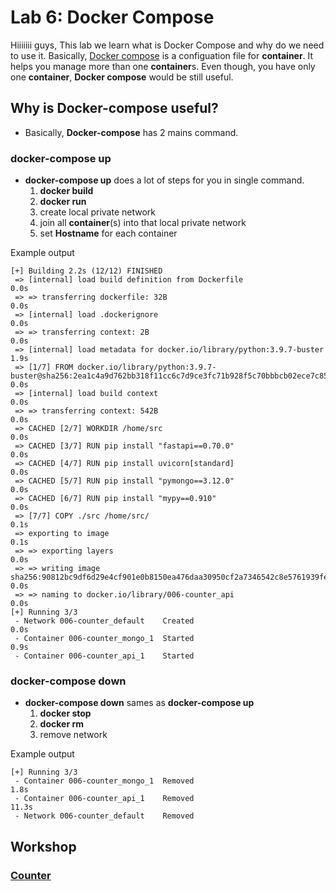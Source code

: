 # Lab 6: Docker Compose

Hiiiiiii guys, This lab we learn what is Docker Compose and why do we need to use it. Basically, [Docker compose](https://docs.docker.com/compose/) is a configuation file for **container**. It helps you manage more than one **container**s. Even though, you have only one **container**, **Docker compose** would be still useful.


## Why is Docker-compose useful?

- Basically, **Docker-compose** has 2 mains command.

### docker-compose up

- **docker-compose up** does a lot of steps for you in single command.
    1. **docker build**
    2. **docker run**
    3. create local private network 
    4. join all **container**(s) into that local private network
    5. set **Hostname** for each container

Example output
```{1,20-23}
[+] Building 2.2s (12/12) FINISHED
 => [internal] load build definition from Dockerfile                                                                                                                                     0.0s
 => => transferring dockerfile: 32B                                                                                                                                                      0.0s
 => [internal] load .dockerignore                                                                                                                                                        0.0s
 => => transferring context: 2B                                                                                                                                                          0.0s
 => [internal] load metadata for docker.io/library/python:3.9.7-buster                                                                                                                   1.9s
 => [1/7] FROM docker.io/library/python:3.9.7-buster@sha256:2ea1c4a9d762bb318f11cc6c7d9ce3fc71b928f5c70bbbcb02ece7c859a9b972                                                             0.0s
 => [internal] load build context                                                                                                                                                        0.0s
 => => transferring context: 542B                                                                                                                                                        0.0s
 => CACHED [2/7] WORKDIR /home/src                                                                                                                                                       0.0s
 => CACHED [3/7] RUN pip install "fastapi==0.70.0"                                                                                                                                       0.0s
 => CACHED [4/7] RUN pip install uvicorn[standard]                                                                                                                                       0.0s
 => CACHED [5/7] RUN pip install "pymongo==3.12.0"                                                                                                                                       0.0s
 => CACHED [6/7] RUN pip install "mypy==0.910"                                                                                                                                           0.0s
 => [7/7] COPY ./src /home/src/                                                                                                                                                          0.1s
 => exporting to image                                                                                                                                                                   0.1s
 => => exporting layers                                                                                                                                                                  0.0s
 => => writing image sha256:90812bc9df6d29e4cf901e0b8150ea476daa30950cf2a7346542c8e5761939fe                                                                                             0.0s
 => => naming to docker.io/library/006-counter_api                                                                                                                                       0.0s
[+] Running 3/3
 - Network 006-counter_default    Created                                                                                                                                                0.0s
 - Container 006-counter_mongo_1  Started                                                                                                                                                0.9s
 - Container 006-counter_api_1    Started
```

### docker-compose down

- **docker-compose down** sames as **docker-compose up**
    1. **docker stop**
    2. **docker rm**
    3. remove network

Example output
```
[+] Running 3/3
 - Container 006-counter_mongo_1  Removed                                                                                                                                                1.8s
 - Container 006-counter_api_1    Removed                                                                                                                                               11.3s
 - Network 006-counter_default    Removed
```
## Workshop

### [Counter](./counter.md)